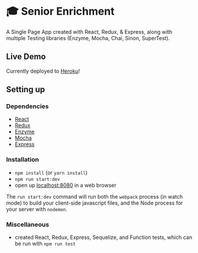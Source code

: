 # 🎓 Senior Enrichment

A Single Page App created with React, Redux, & Express, along with multiple Testing libraries (Enzyme, Mocha, Chai, Sinon, SuperTest).

## Live Demo

Currently deployed to [Heroku](https://senior-enrichment-btam.herokuapp.com/)!

## Setting up

### Dependencies

* [React](https://reactjs.org)
* [Redux](https://redux.js.org)
* [Enzyme](https://airbnb.io/enzyme)
* [Mocha](https://mochajs.org)
* [Express](https://expressjs.com)

### Installation

* `npm install` (or `yarn install`)
* `npm run start:dev`
* open up [localhost:8080](http://localhost:8080) in a web browser

The `run start:dev` command will run both the `webpack` process (in watch mode) to build your client-side javascript files, and the Node process for your server with `nodemon`.

### Miscellaneous

* created React, Redux, Express, Sequelize, and Function tests, which can be run with `npm run test`